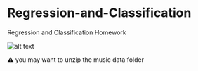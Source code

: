 # Regression-and-Classification
Regression and Classification Homework

![alt text](https://github.com/stopdemir/Regression-and-Classification/blob/main/music_pic.png)


⚠️  you may want to unzip the music data folder  
